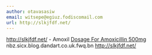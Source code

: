 ```yaml
---
author: otavasasiw
email: witsepe@egiuz.fodiscomail.com
url: http://slkjfdf.net/
---
```


http://slkjfdf.net/ - Amoxil <a href="http://slkjfdf.net/">Dosage For Amoxicillin 500mg</a> nbz.sicx.blog.dandart.co.uk.fwq.bn http://slkjfdf.net/
